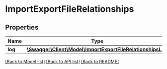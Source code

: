 # ImportExportFileRelationships

## Properties
Name | Type | Description | Notes
------------ | ------------- | ------------- | -------------
**log** | [**\Swagger\Client\Model\ImportExportFileRelationshipsLog**](ImportExportFileRelationshipsLog.md) |  | [optional] 

[[Back to Model list]](../../README.md#documentation-for-models) [[Back to API list]](../../README.md#documentation-for-api-endpoints) [[Back to README]](../../README.md)

